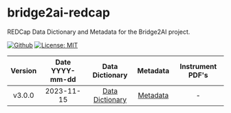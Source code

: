 # bridge2ai-redcap

REDCap Data Dictionary and Metadata for the Bridge2AI project.

[![Github](https://img.shields.io/badge/github-3.0.0-green?style=flat&logo=github)](https://github.com/eipm/bridge2ai-redcap) [![License: MIT](https://img.shields.io/badge/License-MIT-yellow.svg)](https://opensource.org/licenses/MIT)

| Version | Date YYYY-mm-dd | Data Dictionary | Metadata | Instrument PDF's |
| :---: | :---: | :---: | :---: | :---: |
| v3.0.0 | 2023-11-15 | [Data Dictionary](data/bridge2ai_voice_project_data_dictionary.csv) | [Metadata](data/bridge2ai_voice_project_metadata.xml) | - |
